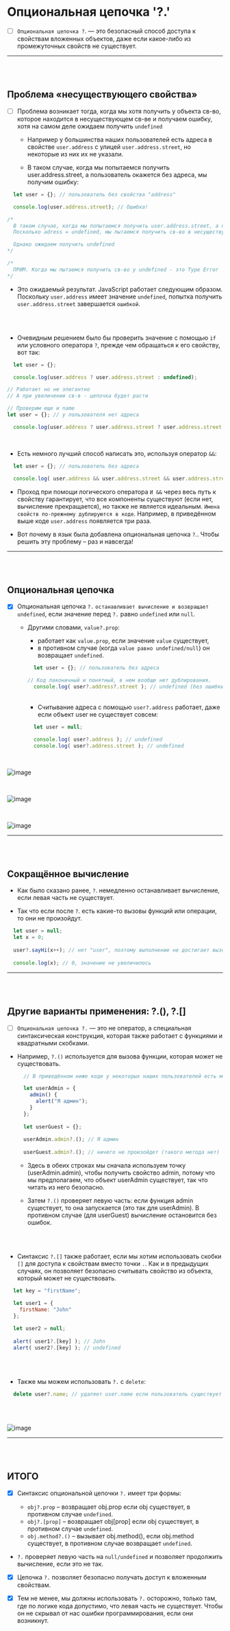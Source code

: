 # Опциональная цепочка '?.'

- [ ] `Опциональная цепочка ?`. — это безопасный способ доступа к свойствам вложенных объектов, даже если какое-либо из промежуточных свойств не существует.

<hr>
<br>
<br>

<h2>Проблема «несуществующего свойства»</h2>

- [ ] Проблема возникает тогда, когда мы хотя получить у объекта св-во, которое находится в несуществующем св-ве и получаем ошибку, хотя на самом деле ожидаем получить `undefined`

  + Например у большинства наших пользователей есть адреса в свойстве `user.address` с улицей `user.address.street`, но некоторые из них их не указали.

  + В таком случае, когда мы попытаемся получить user.address.street, а пользователь окажется без адреса, мы получим ошибку:

```javascript
  let user = {}; // пользователь без свойства "address"

  console.log(user.address.street); // Ошибка!

/*
  В таком случае, когда мы попытаемся получить user.address.street, а пользователь окажется без адреса, мы получим ошибку.
  Посколько adress = undefined, мы пытаемся получить св-во в несуществующем св-ве

  Однако ожидаем получить undefined
*/

/*
  ПРИМ. Когда мы пытаемся получить св-во у undefined - это Type Error
*/
```

  + Это ожидаемый результат. JavaScript работает следующим образом. Поскольку `user.address` имеет значение `undefined`, попытка получить `user.address.street` завершается `ошибкой`.

  <br>
  <br>

  + Очевидным решением было бы проверить значение с помощью `if` или условного оператора `?`, прежде чем обращаться к его свойству, вот так:

  ```javascript
    let user = {};

    console.log(user.address ? user.address.street : undefined);

  // Работает но не элегантно
  // А при увеличении св-в - цепочка будет расти

  // Проверим еще и name
  let user = {}; // у пользователя нет адреса

    console.log(user.address ? user.address.street ? user.address.street.name : null : null);
  ```

  <br>

  + Есть немного лучший способ написать это, используя оператор `&&`:

  ```javascript
    let user = {}; // пользователь без адреса

    console.log( user.address && user.address.street && user.address.street.name ); // undefined (без ошибки)
  ```

  + Проход при помощи логического оператора `И &&` через весь путь к свойству гарантирует, что все компоненты существуют (если нет, вычисление прекращается), но также не является идеальным. `Имена свойств по-прежнему дублируются в коде`. Например, в приведённом выше коде `user.address` появляется три раза.

  + Вот почему в язык была добавлена опциональная цепочка `?`.. Чтобы решить эту проблему – раз и навсегда!

<hr>
<br>
<br>

<h2>Опциональная цепочка</h2>

- [x] Опциональная цепочка `?.` `останавливает вычисление и возвращает undefined`, если значение перед `?.` равно `undefined` или `null`.

  + Другими словами, `value?.prop`:
  
    + работает как `value.prop`, если значение `value` существует,
    + в противном случае (когда `value равно undefined/null`) он возвращает `undefined`.
   
    ```javascript
      let user = {}; // пользователь без адреса

    // Код лаконичный и понятный, в нем вообще нет дублирования.
      console.log( user?.address?.street ); // undefined (без ошибки)
    ```

    <br>

    + Считывание адреса с помощью `user?.address` работает, даже если объект user не существует совсем:
   
    ```javascript
      let user = null;

      console.log( user?.address ); // undefined
      console.log( user?.address.street ); // undefined
    ```

<br>

![image](https://github.com/acidshotgun/learn-js-vanilla/assets/117285472/99cde901-11f3-4ae9-b88b-320f73c05638)

<br>

![image](https://github.com/acidshotgun/learn-js-vanilla/assets/117285472/50aec3e5-9ffa-4c60-9d78-8043ae4d24f7)

<br>

![image](https://github.com/acidshotgun/learn-js-vanilla/assets/117285472/539b4742-163f-4260-9fb9-235e5bb98702)

<hr>
<br>
<br>

<h2>Сокращённое вычисление</h2>

  + Как было сказано ранее, `?`. немедленно останавливает вычисление, если левая часть не существует.
  
  + Так что если после `?`. есть какие-то вызовы функций или операции, то они не произойдут.

```javascript
  let user = null;
  let x = 0;
  
  user?.sayHi(x++); // нет "user", поэтому выполнение не достигает вызова sayHi и x++
  
  console.log(x); // 0, значение не увеличилось
```

<hr>
<br>
<br>

<h2>Другие варианты применения: ?.(), ?.[]</h2>

- [ ] `Опциональная цепочка ?.` — это не оператор, а специальная синтаксическая конструкция, которая также работает с функциями и квадратными скобками.

+ Например, `?.()` используется для вызова функции, которая может не существовать.
     
  ```javascript
    // В приведённом ниже коде у некоторых наших пользователей есть метод admin, а у некоторых его нет:
  
    let userAdmin = {
      admin() {
        alert("Я админ");
      }
    };
    
    let userGuest = {};
    
    userAdmin.admin?.(); // Я админ
    
    userGuest.admin?.(); // ничего не произойдет (такого метода нет)
  ```

    + Здесь в обеих строках мы сначала используем точку (userAdmin.admin), чтобы получить свойство admin, потому что мы предполагаем, что объект userAdmin существует, так что читать из него безопасно.

    + Затем `?.()` проверяет левую часть: если функция admin существует, то она запускается (это так для userAdmin). В противном случае (для userGuest) вычисление остановится без ошибок.
     
<br>
<br>

  + Синтаксис `?.[]` также работает, если мы хотим использовать скобки `[]` для доступа к свойствам вместо точки `.`. Как и в предыдущих случаях, он позволяет безопасно считывать свойство из объекта, который может не существовать.

  ```javascript
    let key = "firstName";

    let user1 = {
      firstName: "John"
    };
    
    let user2 = null;
    
    alert( user1?.[key] ); // John
    alert( user2?.[key] ); // undefined
  ```

<br>
<br>

  + Также мы можем использовать `?.` с `delete`:

  ```javascript
    delete user?.name; // удаляет user.name если пользователь существует
  ```

<br>
<br>

![image](https://github.com/acidshotgun/learn-js-vanilla/assets/117285472/57f9711b-ad0e-4114-8422-806cdf1b799c)

<hr>
<br>
<br>

<h2>ИТОГО</h2>

- [x] Синтаксис опциональной цепочки `?.` имеет три формы:

  + `obj?.prop` – возвращает obj.prop если obj существует, в противном случае `undefined`.
  + `obj?.[prop]` – возвращает obj[prop] если obj существует, в противном случае `undefined`.
  + `obj.method?.()` – вызывает obj.method(), если obj.method существует, в противном случае возвращает `undefined`.
     
+ `?.` проверяет левую часть на `null/undefined` и позволяет продолжить вычисление, если это не так.

- [x] Цепочка `?.` позволяет безопасно получать доступ к вложенным свойствам.

- [x] Тем не менее, мы должны использовать `?.` осторожно, только там, где по логике кода допустимо, что левая часть не существует. Чтобы он не скрывал от нас ошибки программирования, если они возникнут.
